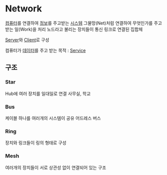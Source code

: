 # Network
[컴퓨터](Computer)를 연결하여 [정보](Infomation)를 주고받는 [시스템](System)
그물망(Net)처럼 연결하여 무엇인가를 주고받는 일(Work)을 처리
노드라고 불리는 장치들이 통신 링크로 연결된 집합체

[Server](Server)와 [Client](Client)로 구성

컴퓨터가 [데이터](Data)를 주고 받는 목적 : [Service](Service)

## 구조

### Star
Hub에 여러 장치를 일대일로 연결
사무실, 학교

### Bus
케이블 하나를 여러개의 시스템이 공유
어드레스 버스

### Ring
장치와 링크들이 링의 형태로 구성

### Mesh
여러개의 장치들이 서로 상관성 없이 연결되어 있는 구조



